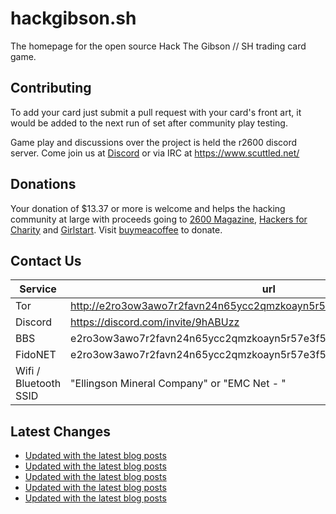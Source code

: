 # hackgibson.sh
The homepage for the open source Hack The Gibson // SH trading card game.


## Contributing

To add your card just submit a pull request with your card's front art, it would be added to the next run of set after community play testing.

Game play and discussions over the project is held the r2600 discord server. Come join us at [Discord](https://discord.com/invite/9hABUzz) or via IRC at https://www.scuttled.net/


## Donations

Your donation of $13.37 or more is welcome and helps the hacking community at large with proceeds going to [2600 Magazine](https://2600.com/), [Hackers for Charity](https://hackersforcharity.org) and [Girlstart](https://girlstart.org).  Visit [buymeacoffee](https://www.buymeacoffee.com/hackgibson.sh) to donate.


## Contact Us

Service | url
-|-
Tor | http://e2ro3ow3awo7r2favn24n65ycc2qmzkoayn5r57e3f56nvjwdcgg32ad.onion
Discord | https://discord.com/invite/9hABUzz
BBS | e2ro3ow3awo7r2favn24n65ycc2qmzkoayn5r57e3f56nvjwdcgg32ad.onion:23
FidoNET | e2ro3ow3awo7r2favn24n65ycc2qmzkoayn5r57e3f56nvjwdcgg32ad.onion:24554
Wifi / Bluetooth SSID | "Ellingson Mineral Company" or "EMC Net - <fidonet address>"

## Latest Changes
<!-- BLOG-POST-LIST:START -->
- [Updated with the latest blog posts](https://github.com/DFW2600/hackgibson.sh/commit/4ed116d9d411248f7a5b9f6380246e6b468ccfae)
- [Updated with the latest blog posts](https://github.com/DFW2600/hackgibson.sh/commit/2fcede3cc6f311d62d3ef11c7b76a783a6eb6f42)
- [Updated with the latest blog posts](https://github.com/DFW2600/hackgibson.sh/commit/df52ef6e1ef1e957229254f1e8c5de2688176780)
- [Updated with the latest blog posts](https://github.com/DFW2600/hackgibson.sh/commit/df9853a63191d6f634f0023eaf3bc5864796395e)
- [Updated with the latest blog posts](https://github.com/DFW2600/hackgibson.sh/commit/a8c7127530247c04595fe4a8d712bbe41cdc10a4)
<!-- BLOG-POST-LIST:END -->
